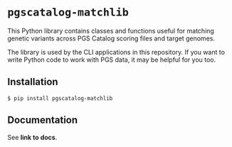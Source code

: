 # `pgscatalog-matchlib`

This Python library contains classes and functions useful for matching genetic variants across PGS Catalog scoring files and target genomes.

The library is used by the CLI applications in this repository. If you want to write Python code to work with PGS data, it may be helpful for you too. 

## Installation 

```
$ pip install pgscatalog-matchlib
```

## Documentation

See **link to docs**.
